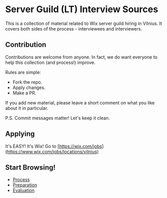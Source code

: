# Server Guild (LT) Interview Sources

This is a collection of material related to Wix server guild hiring in Vilnius. It covers both sides of the process - interviewees and interviewers.

## Contribution

Contributions are welcome from anyone. In fact, we do want everyone to help this collection (and process!) improve.

Rules are simple:
- Fork the repo.
- Apply changes.
- Make a PR.

If you add new material, please leave a short comment on what you like about it in particular.

P.S. Commit messages matter! Let's keep it clean.

## Applying

It's EASY! It's Wix! Go to [https://wix.com/jobs](https://www.wix.com/jobs/locations/vilnius)

## Start Browsing!

- [Process](./PROCESS.md)
- [Preparation](./preparation)
- [Evaluation](./evaluation)
